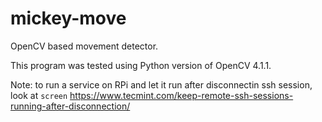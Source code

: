 # mickey-move
OpenCV based movement detector.

This program was tested using Python version of OpenCV 4.1.1.

Note: to run a service on RPi and let it run after disconnectin ssh session, look at `screen` https://www.tecmint.com/keep-remote-ssh-sessions-running-after-disconnection/
